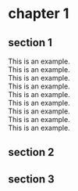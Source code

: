 # chapter 1

## section 1
This is an example.   
This is an example.  
This is an example.   
This is an example.   
This is an example.   
This is an example.   
This is an example.   
This is an example.   
This is an example.   

## section 2
## section 3
